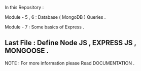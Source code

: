 In this Repository :

Module - 5 , 6 : Database ( MongoDB ) Queries .

Module - 7 : Some basics of Express .

Last File : Define Node JS , EXPRESS JS , MONGOOSE .
-------------------------------------------------------------
NOTE : For more information please Read DOCUMENTATION .
